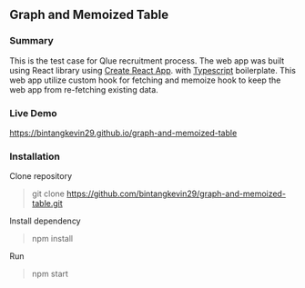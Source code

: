 ## Graph and Memoized Table

### Summary

This is the test case for Qlue recruitment process. The web app was built using React library using [Create React App](https://github.com/facebook/create-react-app). with [Typescript](https://www.typescriptlang.org/) boilerplate. This web app utilize custom hook for fetching and memoize hook to keep the web app from re-fetching existing data.

### Live Demo

https://bintangkevin29.github.io/graph-and-memoized-table

### Installation

Clone repository

> git clone https://github.com/bintangkevin29/graph-and-memoized-table.git

Install dependency

> npm install

Run

> npm start
